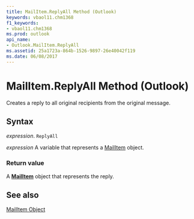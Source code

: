 ```yaml
---
title: MailItem.ReplyAll Method (Outlook)
keywords: vbaol11.chm1368
f1_keywords:
- vbaol11.chm1368
ms.prod: outlook
api_name:
- Outlook.MailItem.ReplyAll
ms.assetid: 25a1723a-864b-1526-9897-26e40042f119
ms.date: 06/08/2017
---
```



# MailItem.ReplyAll Method (Outlook)

Creates a reply to all original recipients from the original message.


## Syntax

 _expression_. `ReplyAll`

 _expression_ A variable that represents a [MailItem](./Outlook.MailItem.md) object.


### Return value

A  **[MailItem](Outlook.MailItem.md)** object that represents the reply.


## See also


[MailItem Object](Outlook.MailItem.md)

